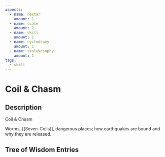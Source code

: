 ```yaml
---
aspects: 
  - name: nectar
    amount: 1
  - name: scale
    amount: 2
  - name: skill
    amount: 1
  - name: nyctodromy
    amount: 1
  - name: skolekosophy
    amount: 1
tags:
  - skill
---
```


# Coil & Chasm

## Description
Coil & Chasm

Worms, [[Seven-Coils]], dangerous places; how earthquakes are bound and why they are released.
## Tree of Wisdom Entries